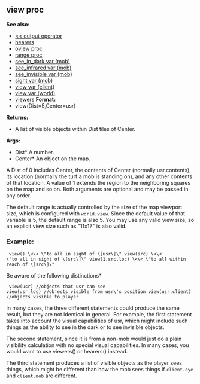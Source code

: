 ## view proc
**See also:**
*   [\<\< output operator](/ref/operator/%3c%3c/output.md) 
*   [hearers](/ref/proc/hearers.md) 
*   [oview proc](/ref/proc/oview.md) 
*   [range proc](/ref/proc/range.md) 
*   [see_in_dark var (mob)](/ref/mob/var/see_in_dark.md) 
*   [see_infrared var (mob)](/ref/mob/var/see_infrared.md) 
*   [see_invisible var (mob)](/ref/mob/var/see_invisible.md) 
*   [sight var (mob)](/ref/mob/var/sight.md) 
*   [view var (client)](/ref/client/var/view.md) 
*   [view var (world)](/ref/world/var/view.md) 
*   [viewers](/ref/proc/viewers.md) <!-- -->
**Format:**
*   view(Dist=5,Center=usr)
<!-- -->
**Returns:**
*   A list of visible objects within Dist tiles of Center.
<!-- -->
**Args:**
*   Dist* A number.
*   Center* An object on the map.


A Dist of 0 includes Center, the contents of Center (normally
usr.contents), its location (normally the turf a mob is standing on),
and any other contents of that location. A value of 1 extends the region
to the neighboring squares on the map and so on. Both arguments are
optional and may be passed in any order. 

The default range is
actually controlled by the size of the map viewport size, which is
configured with `world.view`. Since the default value of that variable
is 5, the default range is also 5. You may use any valid view size, so
an explicit view size such as \"11x17\" is also valid.
### Example:

```
 view() \<\< \"to all in sight of \[usr\]\" view(src) \<\<
\"to all in sight of \[src\]\" view(1,src.loc) \<\< \"to all within
reach of \[src\]\" 
```
 

Be aware of the following
distinctions* 
```
 view(usr) //objects that usr can see
view(usr.loc) //objects visible from usr\'s position view(usr.client)
//objects visible to player 
```
 

In many cases, the three
different statements could produce the same result, but they are not
identical in general. For example, the first statement takes into
account the visual capabilities of usr, which might include such things
as the ability to see in the dark or to see invisible objects.


The second statement, since it is from a non-mob would just do
a plain visibility calculation with no special visual capabilities. In
many cases, you would want to use viewers() or hearers() instead.


The third statement produces a list of visible objects as the
player sees things, which might be different than how the mob sees
things if `client.eye` and `client.mob` are different.
